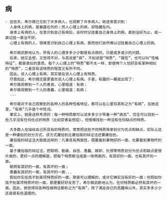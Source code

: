 ## 病
	- 这些天，希尔薇已见到了许多病人，也观察了许多病人。她逐渐意识到：
	  人身体上的病，是暴露在外的；而人心理上的病，却隐藏在内。
	  身体上有病的人，在意识到自己有病后，会时时记挂着自己身体上的病，直到治好为止，或一直记挂一直治不好。
	  心理上有病的人，很难意识到自己心理上有病，故而他们自然难以记挂着自己心理上的病。
	  
	  希尔薇武断地认为，所有人的心理多多少少都是有点病的，只是或多或少的问题。
	  后来，她又去想，又觉得不对，与其说是“病”，不如说是“特质”、“属性”，也可以叫“性格特征”，都是类似的意思。每个人心理上的“特质”都不太一样，即使两个人恰好具有某种相似的“特质”，二者具有该特质的程度又有所不同。
	  因此，说人心理上有病，其实是在说人心理上有特质。
	  尽管如此，希尔薇还是更喜欢说人心理上有病。于是，有趣的一幕就出现了:
	  希尔薇观察到一个人的善良，心里暗道：有病；
	  希尔薇观察到一个人的愚蠢，心里暗道：有病；
	  ...
	  
	  希尔薇对于自己观察到的各种人的各种性格特征，都可以在心里将其称之为“有病”，在她这里，“有病”几乎是个中性词。
	  事实上，她是这样考虑的：每一种特质都可以说多多少少带着一种“病态”，完全可以找到一些几乎没有任何优点的特质（比如受害妄想症），但很难找到一种没有任何缺点的特质。
	  
	  大多数人在描绘自己所具有的特质时，常常把这些不同特质简单划分为优点和缺点，实际上这是一种庸俗的划分方式，该方式庸俗到比庸俗版的辩证法还要庸俗些。
	  庸俗版的辩证法大致是这样的：凡事具有两面性，既要看到事物好的一面，也要看到事物坏的一面。
	  基于庸俗版的辩证法，把聪明、勤奋、自信、愚蠢、嫉妒、仇恨等特质划分为优点和缺点是很片面的，更好一点的理解是，把每个特质都当成是一体两面的，有其好的一面，也有其坏的一面。
	  聪明有其好的一面，有其坏的一面；
	  愚蠢有其好的一面，有其坏的一面...
	  假如你实在找不到某项特质好的一面，那是可以理解的，或许它确实没有好的一面；但假如你找不到某项特质坏的一面，那便要好好反思了，希尔薇武断地认为，任何特质都必然有其坏的一面，因此，她觉得将各种性格特征都称之为“有病”，除了满足自己的恶趣味以外，其实多多少少还是是有些道理的。